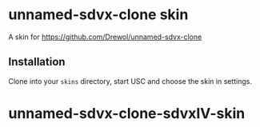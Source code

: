 # unnamed-sdvx-clone skin

A skin for https://github.com/Drewol/unnamed-sdvx-clone

## Installation

Clone into your `skins` directory, start USC and choose the skin in settings.
# unnamed-sdvx-clone-sdvxIV-skin
